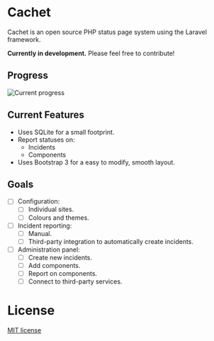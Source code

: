 # Cachet

Cachet is an open source PHP status page system using the Laravel framework.

**Currently in development.** Please feel free to contribute!

## Progress

![Current progress](https://dl.dropboxusercontent.com/u/7323096/Cachet.png)

## Current Features

- Uses SQLite for a small footprint.
- Report statuses on:
    + Incidents
    + Components
- Uses Bootstrap 3 for a easy to modify, smooth layout.

## Goals

- [ ] Configuration:
    - [ ] Individual sites.
    - [ ] Colours and themes.
- [ ] Incident reporting:
    - [ ] Manual.
    - [ ] Third-party integration to automatically create incidents.
- [ ] Administration panel:
    - [ ] Create new incidents.
    - [ ] Add components.
    - [ ] Report on components.
    - [ ] Connect to third-party services.
    
# License

[MIT license](http://jbrooksuk.mit-license.org)
